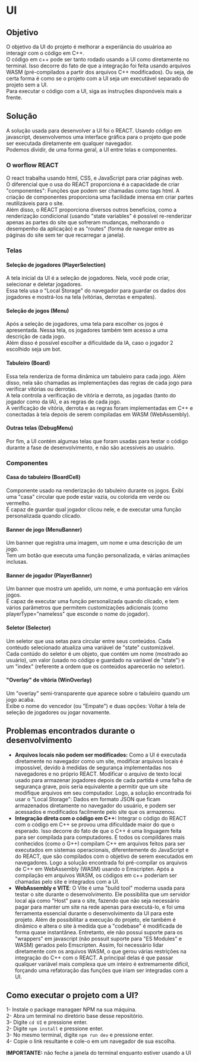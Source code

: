 # UI


## Objetivo
O objetivo da UI do projeto é melhorar a experiância do usuárioa ao interagir com o código em C++.  
O código em c++ pode ser tanto rodado usando a UI como diretamente no terminal. Isso decorre do fato de que a integração foi feita usando arquivos WASM (pré-compilados a partir dos arquivos C++ modificados). Ou seja, de certa forma é como se o projeto com a UI seja um executável separado do projeto sem a UI.  
Para executar o código com a UI, siga as instruções disponóveis mais a frente.  


## Solução
A solução usada para desenvolver a UI foi o REACT. Usando código em javascript, desenvolvemos uma interface gráfica para o projeto que pode ser executada diretamente em qualquer navegador.  
Podemos dividir, de uma forma geral, a UI entre telas e componentes.  

### O worflow REACT
O react trabalha usando html, CSS, e JavaScript para criar páginas web.  
O diferencial que o usa do REACT proporciona é a capacidade de criar "componentes": Funções que podem ser chamadas como tags html. A criação de componentes proporciona uma facilidade imensa em criar partes reutilizáveis para o site.  
Além disso, o REACT proporciona diversos outros beneficios, como a renderização condicional (usando "state variables" é possível re-renderizar apenas as partes do site que sofreram mudanças, melhorando o desempenho da aplicação) e as "routes" (forma de navegar entre as páginas do site sem ter que recarregar a janela).

### Telas
#### Seleção de jogadores (PlayerSelection)
A tela inicial da UI é a seleção de jogadores. Nela, você pode criar, selecionar e deletar jogadores.  
Essa tela usa o "Local Storage" do navegador para guardar os dados dos jogadores e mostrá-los na tela (vitórias, derrotas e empates).  
#### Seleção de jogos (Menu)
Após a seleção de jogadores, uma tela para escolher os jogos é apresentada. Nessa tela, os jogadores também tem acesso a uma descrição de cada jogo.  
Além disso é possível escolher a dificuldade da IA, caso o jogador 2 escolhido seja um bot.  
#### Tabuleiro (Board)
Essa tela renderiza de forma dinâmica um tabuleiro para cada jogo. Além disso, nela são chamadas as implementações das regras de cada jogo para verificar vitórias ou derrotas.  
A tela controla a verificação de vitória e derrota, as jogadas (tanto do jogador como da IA), e as regras de cada jogo.  
A verificação de vitória, derrota e as regras foram implementadas em C++ e conectadas à tela depois de serem compiladas em WASM (WebAssembly).
#### Outras telas (DebugMenu)
Por fim, a UI contém algumas telas que foram usadas para testar o código durante a fase de desenvolvimento, e não são acessíveis ao usuário.  

### Componentes
#### Casa do tabuleiro (BoardCell)
Componente usado na renderização do tabuleiro durante os jogos. Exibi uma "casa" circular que pode estar vazia, ou colorida em verde ou vermelho.  
É capaz de guardar qual jogador clicou nele, e de executar uma função personalizada quando clicado.  
#### Banner de jogo (MenuBanner)
Um banner que registra uma imagem, um nome e uma descrição de um jogo.  
Tem um botão que executa uma função personalizada, e várias animações inclusas.  
#### Banner de jogador (PlayerBanner)
Um banner que mostra um apelido, um nome, e uma pontuação em vários jogos.  
É capaz de executar uma função personalizada quando clicado, e tem vários parâmetros que permitem customizações adicionais (como playerType="nameless" que esconde o nome do jogador).  
#### Seletor (Selector)
Um seletor que usa setas para circular entre seus conteúdos. Cada contéudo selecionado atualiza uma variável de "state" customizável.  
Cada contúdo do seletor é um objeto, que contém um nome (mostrado ao usuário), um valor (usado no código e guardado na variável de "state") e um "index" (referente a ordem que os conteúdos aparecerão no seletor).  
#### "Overlay" de vitória (WinOverlay)
Um "overlay" semi-transparente que aparece sobre o tabuleiro quando um jogo acaba.  
Exibe o nome do vencedor (ou "Empate") e duas opções: Voltar à tela de seleção de jogadores ou jogar novamente.  


## Problemas encontrados durante o desenvolvimento
- **Arquivos locais não podem ser modificados:** Como a UI é executada diretamente no navegador como um site, modificar arquivos locais é impossível, devido à medidas de segurança implementadas nos navegadores e no próprio REACT. Modificar o arquivo de texto local usado para armazenar jogadores depois de cada partida é uma falha de segurança grave, pois seria equivalente a permitir que um site modifique arquivos em seu computador. Logo, a solução encontrada foi usar o "Local Storage": Dados em formato JSON que ficam armazenados diretamente no navegador do usuário, e podem ser acessados e modificados facilmente pelo site que os armazenou.  
- **Integração direta com o código em C++:** Integrar o código do REACT com o código em C++ se provou uma dificuldade maior do que o esperado. Isso decorre do fato de que o C++ é uma linguagem feita para ser compilada para computadores. E todos os compildares mais conhecidos (como o G++) compilam C++ em arquivos feitos para ser executados em sistemas operacionais, diferentemente do JavaScript e do REACT, que são compilados com o objetivo de serem executados em navegadores. Logo a solução encontrada foi pré-compilar os arquivos de C++ em WebAssembly (WASM) usando o Emscripten. Após a compilação em arquivos WASM, os códigos em c++ poderiam ser chamadas pelo site e integrados com a UI.
- **WebAssembly e VITE**: O Vite é uma "build tool" moderna usada para testar o site durante o desenvolvimento. Ele possibilita que um servidor local aja como "Host" para o site, fazendo que não seja necessário pagar para manter um site na rede apenas para executá-lo, e foi uma ferramenta essencial durante o desenvolvimento da UI para este projeto. Além de possibilitar a execução do projeto, ele também é dinâmico e altera o site à medida que a "codebase" é modificada de forma quase instantânea. Entretanto, ele não possui suporte para os "wrappers" em javascript (não possuit suporte para "ES Modules" e WASM) gerados pelo Emscripten. Assim, foi necessário lidar diretamente com os arquivos WASM, o que gerou várias restrições na integração do C++ com o REACT. A principal delas é que passar qualquer variável mais complexa que um inteiro é extremamente difícil, forçando uma refatoração das funções que iriam ser integradas com a UI.


## Como executar o projeto com a UI?
1- Instale o package managaer NPM na sua máquina.  
2- Abra um terminal no diretório base desse repositório.  
3- Digite ```cd UI``` e pressione enter.  
2- Digite ```npm install``` e pressione enter.  
3- No mesmo terminal, digite ```npm run dev``` e pressione enter.  
4- Copie o link resultante e cole-o em um navegador de sua escolha.  
  
**IMPORTANTE:** não feche a janela do terminal enquanto estiver usando a UI  
